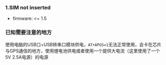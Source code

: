 
### 1.SIM not inserted

* firmware: <= 1.5





### 已知需要注意的地方

使用电脑的USB口+USB转串口模块供电，`AT+APGS=1`无法正常使用，会卡在芯片与GPS通信的地方，使用锂电池供电或者使用一个提供大电流（这里使用了一个5V 2.5A电源）的电源
